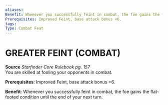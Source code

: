 ```yaml
---
aliases: 
Benefit: Whenever you successfully feint in combat, the foe gains the flat-footed condition until the end of your next turn.
Prerequisites: Improved Feint, base attack bonus +6.
tags: 
Type: Combat Feat
---
```

# GREATER FEINT (COMBAT)
**Source** _Starfinder Core Rulebook pg. 157_  
You are skilled at fooling your opponents in combat.

**Prerequisites**: Improved Feint, base attack bonus +6.

**Benefit**: Whenever you successfully feint in combat, the foe gains the flat-footed condition until the end of your next turn.

